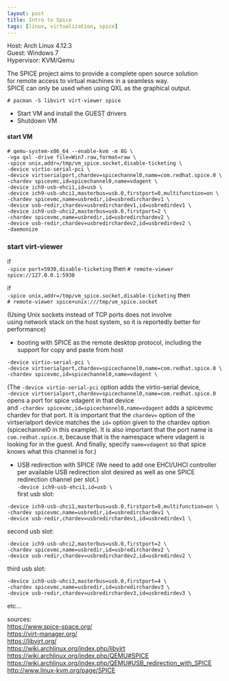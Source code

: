 ```yaml
---
layout: post
title: Intro to Spice
tags: [linux, virtualization, spice]
---
```


Host: Arch Linux 4.12.3<br>
Guest: Windows 7<br>
Hypervisor: KVM/Qemu<br>

The SPICE project aims to provide a complete open source solution<br>
for remote access to virtual machines in a seamless way.<br>
SPICE can only be used when using QXL as the graphical output.<br>

`# pacman -S libvirt virt-viewer spice`

- Start VM and install the GUEST drivers
- Shutdown VM

#### start VM
```
# qemu-system-x86_64 --enable-kvm -m 8G \
-vga qxl -drive file=Win7.raw,format=raw \
-spice unix,addr=/tmp/vm_spice.socket,disable-ticketing \
-device virtio-serial-pci \
-device virtserialport,chardev=spicechannel0,name=com.redhat.spice.0 \
-chardev spicevmc,id=spicechannel0,name=vdagent \
-device ich9-usb-ehci1,id=usb \
-device ich9-usb-uhci1,masterbus=usb.0,firstport=0,multifunction=on \
-chardev spicevmc,name=usbredir,id=usbredirchardev1 \
-device usb-redir,chardev=usbredirchardev1,id=usbredirdev1 \
-device ich9-usb-uhci2,masterbus=usb.0,firstport=2 \
-chardev spicevmc,name=usbredir,id=usbredirchardev2 \
-device usb-redir,chardev=usbredirchardev2,id=usbredirdev2 \
-daemonize
```

### start virt-viewer
if<br>
`-spice port=5930,disable-ticketing`
then
`# remote-viewer spice://127.0.0.1:5930`

if<br>
`-spice unix,addr=/tmp/vm_spice.socket,disable-ticketing`
then<br>
`# remote-viewer spice+unix:///tmp/vm_spice.socket`

(Using Unix sockets instead of TCP ports does not involve <br>
using network stack on the host system, so it is reportedly better for performance)


- booting with SPICE as the remote desktop protocol, including the support for copy and paste from host
```
-device virtio-serial-pci \
-device virtserialport,chardev=spicechannel0,name=com.redhat.spice.0 \
-chardev spicevmc,id=spicechannel0,name=vdagent \
```

(The `-device virtio-serial-pci` option adds the virtio-serial device,<br> 
`-device virtserialport,chardev=spicechannel0,name=com.redhat.spice.0` opens a port for spice vdagent in that device<br>
and `-chardev spicevmc,id=spicechannel0,name=vdagent` adds a spicevmc chardev for that port. 
It is important that the `chardev=` option of the virtserialport device matches the `id=` option given to the chardev option (spicechannel0 in this example). 
It is also important that the port name is `com.redhat.spice.0`, because that is the namespace where vdagent is looking for in the guest. 
And finally, specify `name=vdagent` so that spice knows what this channel is for.)


- USB redirection with SPICE
(We need to add one EHCI/UHCI controller per available USB redirection slot desired as well as one SPICE redirection channel per slot.)<br>
`-device ich9-usb-ehci1,id=usb \`<br>
first usb slot:<br>
```
-device ich9-usb-uhci1,masterbus=usb.0,firstport=0,multifunction=on \
-chardev spicevmc,name=usbredir,id=usbredirchardev1 \
-device usb-redir,chardev=usbredirchardev1,id=usbredirdev1 \
```
second usb slot:<br>
```
-device ich9-usb-uhci2,masterbus=usb.0,firstport=2 \
-chardev spicevmc,name=usbredir,id=usbredirchardev2 \
-device usb-redir,chardev=usbredirchardev2,id=usbredirdev2 \
```
third usb slot:<br>
```
-device ich9-usb-uhci3,masterbus=usb.0,firstport=4 \
-chardev spicevmc,name=usbredir,id=usbredirchardev3 \
-device usb-redir,chardev=usbredirchardev3,id=usbredirdev3 \
```
etc...

sources:<br>
https://www.spice-space.org/<br>
https://virt-manager.org/<br>
https://libvirt.org/<br>
https://wiki.archlinux.org/index.php/libvirt<br>
https://wiki.archlinux.org/index.php/QEMU#SPICE<br>
https://wiki.archlinux.org/index.php/QEMU#USB_redirection_with_SPICE<br>
http://www.linux-kvm.org/page/SPICE<br>
